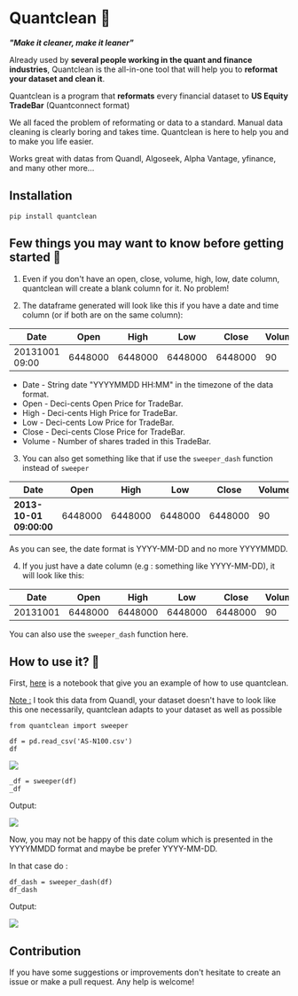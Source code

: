 # Quantclean 🧹

<strong><em>"Make it cleaner, make it leaner"</em></strong>

Already used by **several people working in the quant and finance industries**, Quantclean is the all-in-one tool that will help you to **reformat your dataset and clean it**.

Quantclean is a program that **reformats** every financial dataset to **US Equity TradeBar** (Quantconnect format)

We all faced the problem of reformating or data to a standard. Manual data cleaning is clearly boring and takes time. Quantclean is here to help you and to make you life easier.

Works great with datas from Quandl, Algoseek, Alpha Vantage, yfinance, and many other more...

## Installation 

```
pip install quantclean
```

## Few things you may want to know before getting started 🍉

1) Even if you don't have an open, close, volume, high, low, date column, quantclean will create a blank column for it. No problem!

2) The dataframe generated will look like this if you have a date and time column (or if both are on the same column):

| Date| Open | High | Low | Close | Volume
| ----------- | ---------- | --------- | ---------- | --------- | ---------
| 20131001 09:00 | 6448000  | 6448000 | 6448000 | 6448000 | 90

 - Date - String date "YYYYMMDD HH:MM" in the timezone of the data format.
 - Open - Deci-cents Open Price for TradeBar.
 - High - Deci-cents High Price for TradeBar.
 - Low - Deci-cents Low Price for TradeBar.
 - Close - Deci-cents Close Price for TradeBar.
 - Volume - Number of shares traded in this TradeBar.
 

3) You can also get something like that if use the ```sweeper_dash``` function instead of ```sweeper```


| Date| Open | High | Low | Close | Volume
| ----------- | ---------- | --------- | ---------- | --------- | ---------
| **2013-10-01 09:00:00** | 6448000  | 6448000 | 6448000 | 6448000 | 90


As you can see, the date format is YYYY-MM-DD and no more YYYYMMDD.


4) If you just have a date column (e.g : something like YYYY-MM-DD), it will look like this:

| Date| Open | High | Low | Close | Volume
| ----------- | ---------- | --------- | ---------- | --------- | ---------
| 20131001 | 6448000  | 6448000 | 6448000 | 6448000 | 90


You can also use the ```sweeper_dash``` function here.

## How to use it? 🚀

First, [here](https://colab.research.google.com/drive/1L6wRRl1l2UnPY50F3qp2cxTcIqC4dtgK?usp=sharing) is a notebook that give you an example of how to use quantclean.

<u>Note :</u> I took this data from Quandl, your dataset doesn't have to look like this one necessarily, quantclean adapts to your dataset as well as possible

```
from quantclean import sweeper

df = pd.read_csv('AS-N100.csv')
df
```
<img src="https://i.ibb.co/zVfYx5J/Capture.jpg"/>

```
_df = sweeper(df)
_df
```
Output: 

<img src="https://i.ibb.co/YdncjPz/Capture.jpg"/>

Now, you may not be happy of this date colum which is presented in the YYYYMMDD format and maybe be prefer YYYY-MM-DD.

In that case do :

```
df_dash = sweeper_dash(df)
df_dash
```

Output: 

<img src = "https://i.ibb.co/LNd5Kb9/Capture.jpg"/>

## Contribution

If you have some suggestions or improvements don't hesitate to create an issue or make a pull request. Any help is welcome!
